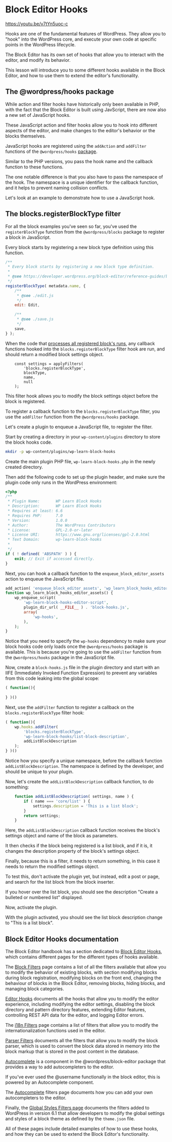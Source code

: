 # Block Editor Hooks

https://youtu.be/v7tYn5uoc-c

Hooks are one of the fundamental features of WordPress. They allow you to "hook" into the WordPress core, and execute your own code at specific points in the WordPress lifecycle.

The Block Editor has its own set of hooks that allow you to interact with the editor, and modify its behavior. 

This lesson will introduce you to some different hooks available in the Block Editor, and how to use them to extend the editor's functionality.

## The @wordpress/hooks package

While action and filter hooks have historically only been available in PHP, with the fact that the Block Editor is built using JavScript, there are now also a new set of JavaScript hooks. 

These JavaScript action and filter hooks allow you to hook into different aspects of the editor, and make changes to the editor's behavior or the blocks themselves.

JavaScript hooks are registered using the `addAction` and `addFilter` functions of the `@wordpress/hooks` [package](https://developer.wordpress.org/block-editor/reference-guides/packages/packages-hooks/).

Similar to the PHP versions, you pass the hook name and the callback function to these functions. 

The one notable difference is that you also have to pass the namespace of the hook. The namespace is a unique identifier for the callback function, and it helps to prevent naming collision conflicts.

Let's look at an example to demonstrate how to use a JavaScript hook.

## The blocks.registerBlockType filter

For all the block examples you've seen so far, you've used the `registerBlockType` function from the `@wordpress/blocks` package to register a block in JavaScript. 

Every block starts by registering a new block type definition using this function.

```js
/**
 * Every block starts by registering a new block type definition.
 *
 * @see https://developer.wordpress.org/block-editor/reference-guides/block-api/block-registration/
 */
registerBlockType( metadata.name, {
	/**
	 * @see ./edit.js
	 */
	edit: Edit,

	/**
	 * @see ./save.js
	 */
	save,
} );
```

When the code that [processes all registered block's runs](https://github.com/WordPress/gutenberg/blob/f82bc32212f2708851bd10e3c2d803994cd3cb3c/packages/blocks/src/store/process-block-type.js#L105), any callback functions hooked into the `blocks.registerBlockType` filter hook are run, and should return a modified block settings object.

```
    const settings = applyFilters(
        'blocks.registerBlockType',
        blockType,
        name,
        null
    );
```

This filter hook allows you to modify the block settings object before the block is registered.

To register a callback function to the `blocks.registerBlockType` filter, you use the `addFilter` function from the `@wordpress/hooks` package.

Let's create a plugin to enqueue a JavaScript file, to register the filter. 

Start by creating a directory in your `wp-content/plugins` directory to store the block hooks code.

```bash
mkdir -p wp-content/plugins/wp-learn-block-hooks
```

Create the main plugin PHP file, `wp-learn-block-hooks.php` in the newly created directory.

Then add the following code to set up the plugin header, and make sure the plugin code only runs in the WordPress environment:

```php
<?php
/**
 * Plugin Name:       WP Learn Block Hooks
 * Description:       WP Learn Block Hooks
 * Requires at least: 6.6
 * Requires PHP:      7.0
 * Version:           1.0.0
 * Author:            The WordPress Contributors
 * License:           GPL-2.0-or-later
 * License URI:       https://www.gnu.org/licenses/gpl-2.0.html
 * Text Domain:       wp-learn-block-hooks
 *
 */
if ( ! defined( 'ABSPATH' ) ) {
	exit; // Exit if accessed directly.
}
```

Next, you can hook a callback function to the `enqueue_block_editor_assets` action to enqueue the JavaScript file.

```php
add_action( 'enqueue_block_editor_assets', 'wp_learn_block_hooks_editor_assets' );
function wp_learn_block_hooks_editor_assets() {
	wp_enqueue_script(
		'wp-learn-block-hooks-editor-script',
		plugin_dir_url( __FILE__ ) . 'block-hooks.js',
		array(
		    'wp-hooks',
        ),
	);
}
```

Notice that you need to specify the `wp-hooks` dependency to make sure your block hooks code only loads once the `@wordpress/hooks` package is available. This is because you're going to use the `addFilter` function from the `@wordpress/hooks` package in the JavaScript file.

Now, create a `block-hooks.js` file in the plugin directory and start with an IIFE (Immediately Invoked Function Expression) to prevent any variables from this code leaking into the global scope:

```js
( function(){
    
} )()
```

Next, use the `addFilter` function to register a callback on the `blocks.registerBlockType` filter hook:

```js
( function(){
    wp.hooks.addFilter(
        'blocks.registerBlockType',
        'wp-learn-block-hooks/list-block-description',
        addListBlockDescription
    );
} )()
```

Notice how you specify a unique namespace, before the callback function `addListBlockDescription`. The namespace is defined by the developer, and should be unique to your plugin.

Now, let's create the `addListBlockDescription` callback function, to do something:

```js
    function addListBlockDescription( settings, name ) {
        if ( name === 'core/list' ) {
            settings.description = 'This is a list block';
        }
        return settings;
    }
```

Here, the `addListBlockDescription` callback function receives the block's settings object and name of the block as parameters. 

It then checks if the block being registered is a list block, and if it is, it changes the description property of the block's settings object.

Finally, because this is a filter, it needs to return something, in this case it needs to return the modified settings object.

To test this, don't activate the plugin yet, but instead, edit a post or page, and search for the list block from the block inserter.

If you hover over the list block, you should see the description "Create a bulleted or numbered list" displayed.

Now, activate the plugin.

With the plugin activated, you should see the list block description change to "This is a list block".

## Block Editor Hooks documentation

The Block Editor handbook has a section dedicated to [Block Editor Hooks](https://developer.wordpress.org/block-editor/reference-guides/filters/), which contains different pages for the different types of hooks available.

The [Block Filters](https://developer.wordpress.org/block-editor/reference-guides/filters/block-filters) page contains a list of all the filters available that allow you to modify the behavior of existing blocks, with section modifying blocks during block registration, modifying blocks on the front end, changing the behaviour of blocks in the Block Editor, removing blocks, hiding blocks, and managing block categories.

[Editor Hooks](https://developer.wordpress.org/block-editor/reference-guides/filters/editor-filters/) documents all the hooks that allow you to modify the editor experience, including modifying the editor settings, disabling the block directory and pattern directory features, extending Editor features, controlling REST API data for the editor, and logging Editor errors.

The [i18n Filters](https://developer.wordpress.org/block-editor/reference-guides/filters/i18n-filters/) page contains a list of filters that allow you to modify the internationalization functions used in the editor.

[Parser Filters](https://developer.wordpress.org/block-editor/reference-guides/filters/parser-filters/) documents all the filters that allow you to modify the block parser, which is used to convert the block data stored in memory into the block markup that is stored in the post content in the database.

[Autocomplete](https://developer.wordpress.org/block-editor/reference-guides/components/autocomplete/) is a component in the @wordpress/block-editor package that provides a way to add autocompleters to the editor. 

If you've ever used the @username functionally in the block editor, this is powered by an Autocomplete component. 

The [Autocomplete](https://developer.wordpress.org/block-editor/reference-guides/filters/autocomplete-filters/) filters page documents how you can add your own autocompleters to the editor.

Finally, the [Global Styles Filters page](https://developer.wordpress.org/block-editor/reference-guides/filters/global-styles-filters/) documents the filters added to WordPress in version 6.1 that allow developers to modify the global settings and styles of a block theme as defined by the `theme.json` file.

All of these pages include detailed examples of how to use these hooks, and how they can be used to extend the Block Editor's functionality.